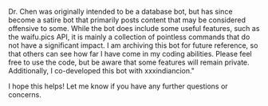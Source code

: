 Dr. Chen was originally intended to be a database bot, but has since become a satire bot that primarily posts content that may be considered offensive to some. While the bot does include some useful features, such as the waifu.pics API, it is mainly a collection of pointless commands that do not have a significant impact. I am archiving this bot for future reference, so that others can see how far I have come in my coding abilities. Please feel free to use the code, but be aware that some features will remain private. Additionally, I co-developed this bot with xxxindiancion."

I hope this helps! Let me know if you have any further questions or concerns.
